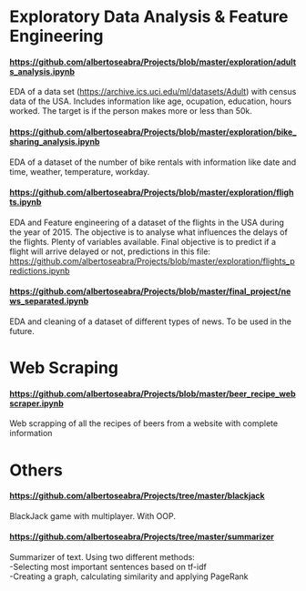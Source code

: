 # Exploratory Data Analysis & Feature Engineering
#### https://github.com/albertoseabra/Projects/blob/master/exploration/adults_analysis.ipynb
EDA of a data set (https://archive.ics.uci.edu/ml/datasets/Adult) with census data of the USA. Includes information like age, 
ocupation, education, hours worked. The target is if the person makes more or less than 50k. 

#### https://github.com/albertoseabra/Projects/blob/master/exploration/bike_sharing_analysis.ipynb
EDA of a dataset of the number of bike rentals with information like date and time, weather, temperature, workday.

#### https://github.com/albertoseabra/Projects/blob/master/exploration/flights.ipynb
EDA and Feature engineering of a dataset of the flights in the USA during the year of 2015. The objective is to analyse what influences
the delays of the flights. Plenty of variables available.
Final objective is to predict if a flight will arrive delayed or not, predictions in this file:
https://github.com/albertoseabra/Projects/blob/master/exploration/flights_predictions.ipynb

#### https://github.com/albertoseabra/Projects/blob/master/final_project/news_separated.ipynb
EDA and cleaning of a dataset of different types of news. To be used in the future.



# Web Scraping
#### https://github.com/albertoseabra/Projects/blob/master/beer_recipe_webscraper.ipynb
Web scrapping of all the recipes of beers from a website with complete information


# Others
#### https://github.com/albertoseabra/Projects/tree/master/blackjack
BlackJack game with multiplayer. With OOP.

#### https://github.com/albertoseabra/Projects/tree/master/summarizer
Summarizer of text. Using two different methods:  
  -Selecting most important sentences based on tf-idf    
  -Creating a graph, calculating similarity and applying PageRank 

